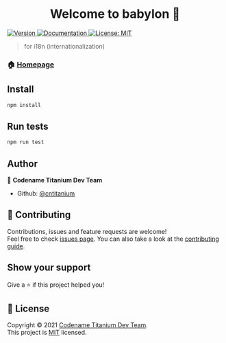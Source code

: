 <h1 align="center">Welcome to babylon 👋</h1>
<p>
  <a href="https://www.npmjs.com/package/babylon" target="_blank">
    <img alt="Version" src="https://img.shields.io/npm/v/babylon.svg">
  </a>
  <a href="https://github.com/cntitanium/babylon/README.md" target="_blank">
    <img alt="Documentation" src="https://img.shields.io/badge/documentation-yes-brightgreen.svg" />
  </a>
  <a href="https://github.com/cntitanium/babylon/LICENSE" target="_blank">
    <img alt="License: MIT" src="https://img.shields.io/badge/License-MIT-yellow.svg" />
  </a>
</p>

> for i18n (internationalization)

### 🏠 [Homepage](https://github.com/cntitanium/babylon)

## Install

```sh
npm install
```

## Run tests

```sh
npm run test
```

## Author

👤 **Codename Titanium Dev Team**

* Github: [@cntitanium](https://github.com/cntitanium)

## 🤝 Contributing

Contributions, issues and feature requests are welcome!<br />Feel free to check [issues page](https://github.com/cntitanium/babylon/issues). You can also take a look at the [contributing guide](https://github.com/cntitanium/babylon/CONTRIBUTING.md).

## Show your support

Give a ⭐️ if this project helped you!

## 📝 License

Copyright © 2021 [Codename Titanium Dev Team](https://github.com/CNTitanium).<br />
This project is [MIT](https://github.com/cntitanium/babylon/LICENSE) licensed.
